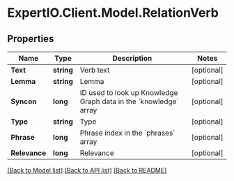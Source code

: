 
# ExpertIO.Client.Model.RelationVerb

## Properties

Name | Type | Description | Notes
------------ | ------------- | ------------- | -------------
**Text** | **string** | Verb text | [optional] 
**Lemma** | **string** | Lemma | [optional] 
**Syncon** | **long** | ID used to look up Knowledge Graph data in the &#x60;knowledge&#x60; array | [optional] 
**Type** | **string** | Type | [optional] 
**Phrase** | **long** | Phrase index in the &#x60;phrases&#x60; array | [optional] 
**Relevance** | **long** | Relevance | [optional] 

[[Back to Model list]](../README.md#documentation-for-models)
[[Back to API list]](../README.md#documentation-for-api-endpoints)
[[Back to README]](../README.md)

